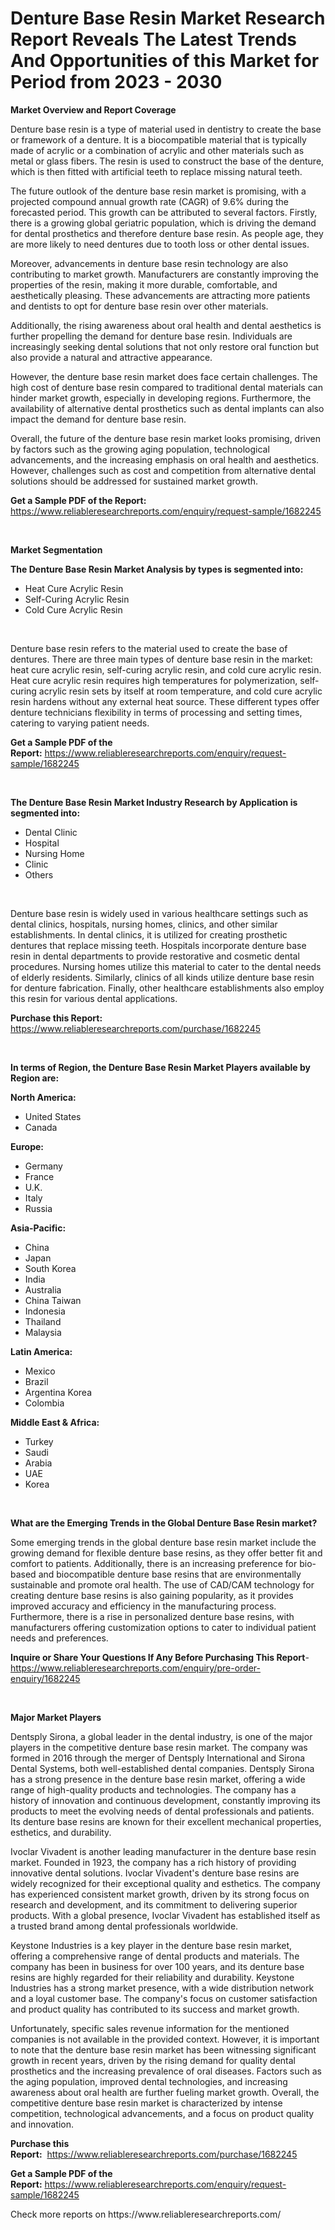 <p><h1>Denture Base Resin Market Research Report Reveals The Latest Trends And Opportunities of this Market for Period from 2023 - 2030</h1></p><p><strong>Market Overview and Report Coverage</strong></p>
<p><p>Denture base resin is a type of material used in dentistry to create the base or framework of a denture. It is a biocompatible material that is typically made of acrylic or a combination of acrylic and other materials such as metal or glass fibers. The resin is used to construct the base of the denture, which is then fitted with artificial teeth to replace missing natural teeth.</p><p>The future outlook of the denture base resin market is promising, with a projected compound annual growth rate (CAGR) of 9.6% during the forecasted period. This growth can be attributed to several factors. Firstly, there is a growing global geriatric population, which is driving the demand for dental prosthetics and therefore denture base resin. As people age, they are more likely to need dentures due to tooth loss or other dental issues.</p><p>Moreover, advancements in denture base resin technology are also contributing to market growth. Manufacturers are constantly improving the properties of the resin, making it more durable, comfortable, and aesthetically pleasing. These advancements are attracting more patients and dentists to opt for denture base resin over other materials.</p><p>Additionally, the rising awareness about oral health and dental aesthetics is further propelling the demand for denture base resin. Individuals are increasingly seeking dental solutions that not only restore oral function but also provide a natural and attractive appearance.</p><p>However, the denture base resin market does face certain challenges. The high cost of denture base resin compared to traditional dental materials can hinder market growth, especially in developing regions. Furthermore, the availability of alternative dental prosthetics such as dental implants can also impact the demand for denture base resin.</p><p>Overall, the future of the denture base resin market looks promising, driven by factors such as the growing aging population, technological advancements, and the increasing emphasis on oral health and aesthetics. However, challenges such as cost and competition from alternative dental solutions should be addressed for sustained market growth.</p></p>
<p><strong>Get a Sample PDF of the Report:</strong> <a href="https://www.reliableresearchreports.com/enquiry/request-sample/1682245">https://www.reliableresearchreports.com/enquiry/request-sample/1682245</a></p>
<p>&nbsp;</p>
<p><strong>Market Segmentation</strong></p>
<p><strong>The Denture Base Resin Market Analysis by types is segmented into:</strong></p>
<p><ul><li>Heat Cure Acrylic Resin</li><li>Self-Curing Acrylic Resin</li><li>Cold Cure Acrylic Resin</li></ul></p>
<p>&nbsp;</p>
<p><p>Denture base resin refers to the material used to create the base of dentures. There are three main types of denture base resin in the market: heat cure acrylic resin, self-curing acrylic resin, and cold cure acrylic resin. Heat cure acrylic resin requires high temperatures for polymerization, self-curing acrylic resin sets by itself at room temperature, and cold cure acrylic resin hardens without any external heat source. These different types offer denture technicians flexibility in terms of processing and setting times, catering to varying patient needs.</p></p>
<p><strong>Get a Sample PDF of the Report:</strong>&nbsp;<a href="https://www.reliableresearchreports.com/enquiry/request-sample/1682245">https://www.reliableresearchreports.com/enquiry/request-sample/1682245</a></p>
<p>&nbsp;</p>
<p><strong>The Denture Base Resin Market Industry Research by Application is segmented into:</strong></p>
<p><ul><li>Dental Clinic</li><li>Hospital</li><li>Nursing Home</li><li>Clinic</li><li>Others</li></ul></p>
<p>&nbsp;</p>
<p><p>Denture base resin is widely used in various healthcare settings such as dental clinics, hospitals, nursing homes, clinics, and other similar establishments. In dental clinics, it is utilized for creating prosthetic dentures that replace missing teeth. Hospitals incorporate denture base resin in dental departments to provide restorative and cosmetic dental procedures. Nursing homes utilize this material to cater to the dental needs of elderly residents. Similarly, clinics of all kinds utilize denture base resin for denture fabrication. Finally, other healthcare establishments also employ this resin for various dental applications.</p></p>
<p><strong>Purchase this Report:</strong>&nbsp; <a href="https://www.reliableresearchreports.com/purchase/1682245">https://www.reliableresearchreports.com/purchase/1682245</a></p>
<p>&nbsp;</p>
<p><strong>In terms of Region, the Denture Base Resin Market Players available by Region are:</strong></p>
<p>
    <p> <strong> North America: </strong>
        <ul>
            <li>United States</li>
            <li>Canada</li>
        </ul>
        </p> 
    <p> <strong> Europe: </strong>
        <ul>
            <li>Germany</li>
            <li>France</li>
            <li>U.K.</li>
            <li>Italy</li>
            <li>Russia</li>
        </ul>
        </p> 
    <p> <strong> Asia-Pacific: </strong>
        <ul>
            <li>China</li>
            <li>Japan</li>
            <li>South Korea</li>
            <li>India</li>
            <li>Australia</li>
            <li>China Taiwan</li>
            <li>Indonesia</li>
            <li>Thailand</li>
            <li>Malaysia</li>
        </ul>
        </p> 
    <p> <strong> Latin America: </strong>
        <ul>
            <li>Mexico</li>
            <li>Brazil</li>
            <li>Argentina Korea</li>
            <li>Colombia</li>
        </ul>
        </p> 
    <p> <strong> Middle East & Africa: </strong>
        <ul>
            <li>Turkey</li>
            <li>Saudi</li>
            <li>Arabia</li>
            <li>UAE</li>
            <li>Korea</li>
        </ul>
    </p>
    </p>
<p>&nbsp;</p>
<p><strong>What are the Emerging Trends in the Global Denture Base Resin market?</strong></p>
<p><p>Some emerging trends in the global denture base resin market include the growing demand for flexible denture base resins, as they offer better fit and comfort to patients. Additionally, there is an increasing preference for bio-based and biocompatible denture base resins that are environmentally sustainable and promote oral health. The use of CAD/CAM technology for creating denture base resins is also gaining popularity, as it provides improved accuracy and efficiency in the manufacturing process. Furthermore, there is a rise in personalized denture base resins, with manufacturers offering customization options to cater to individual patient needs and preferences.</p></p>
<p><strong>Inquire or Share Your Questions If Any Before Purchasing This Report</strong>- <a href="https://www.reliableresearchreports.com/enquiry/pre-order-enquiry/1682245">https://www.reliableresearchreports.com/enquiry/pre-order-enquiry/1682245</a></p>
<p>&nbsp;</p>
<p><strong>Major Market Players</strong></p>
<p><p>Dentsply Sirona, a global leader in the dental industry, is one of the major players in the competitive denture base resin market. The company was formed in 2016 through the merger of Dentsply International and Sirona Dental Systems, both well-established dental companies. Dentsply Sirona has a strong presence in the denture base resin market, offering a wide range of high-quality products and technologies. The company has a history of innovation and continuous development, constantly improving its products to meet the evolving needs of dental professionals and patients. Its denture base resins are known for their excellent mechanical properties, esthetics, and durability.</p><p>Ivoclar Vivadent is another leading manufacturer in the denture base resin market. Founded in 1923, the company has a rich history of providing innovative dental solutions. Ivoclar Vivadent's denture base resins are widely recognized for their exceptional quality and esthetics. The company has experienced consistent market growth, driven by its strong focus on research and development, and its commitment to delivering superior products. With a global presence, Ivoclar Vivadent has established itself as a trusted brand among dental professionals worldwide.</p><p>Keystone Industries is a key player in the denture base resin market, offering a comprehensive range of dental products and materials. The company has been in business for over 100 years, and its denture base resins are highly regarded for their reliability and durability. Keystone Industries has a strong market presence, with a wide distribution network and a loyal customer base. The company's focus on customer satisfaction and product quality has contributed to its success and market growth.</p><p>Unfortunately, specific sales revenue information for the mentioned companies is not available in the provided context. However, it is important to note that the denture base resin market has been witnessing significant growth in recent years, driven by the rising demand for quality dental prosthetics and the increasing prevalence of oral diseases. Factors such as the aging population, improved dental technologies, and increasing awareness about oral health are further fueling market growth. Overall, the competitive denture base resin market is characterized by intense competition, technological advancements, and a focus on product quality and innovation.</p></p>
<p><strong>Purchase this Report:</strong>&nbsp;&nbsp;<a href="https://www.reliableresearchreports.com/purchase/1682245">https://www.reliableresearchreports.com/purchase/1682245</a></p>
<p></p>
<p><strong>Get a Sample PDF of the Report:</strong>&nbsp;<a href="https://www.reliableresearchreports.com/enquiry/request-sample/1682245">https://www.reliableresearchreports.com/enquiry/request-sample/1682245</a></p>
<p>Check more reports on https://www.reliableresearchreports.com/</p>
